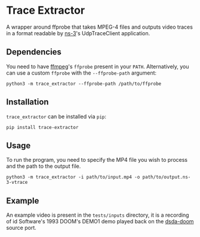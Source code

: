 # Trace Extractor

A wrapper around ffprobe that takes MPEG-4 files and outputs video traces in a format readable by [ns-3](https://gitlab.com/nsnam/ns-3-dev)'s UdpTraceClient application.

## Dependencies

You need to have [ffmpeg](https://ffmpeg.org/)'s `ffprobe` present in your `PATH`. Alternatively, you can use a custom `ffprobe` with the `--ffprobe-path` argument:

```
python3 -m trace_extractor --ffprobe-path /path/to/ffprobe
```

## Installation

`trace_extractor` can be installed via `pip`:

```
pip install trace-extractor
```

## Usage

To run the program, you need to specify the MP4 file you wish to process and the path to the output file.

```
python3 -m trace_extractor -i path/to/input.mp4 -o path/to/output.ns-3-vtrace
```

## Example

An example video is present in the `tests/inputs` directory, it is a recording of id Software's 1993 DOOM's DEMO1 demo played back on the [dsda-doom](https://github.com/kraflab/dsda-doom) source port.
